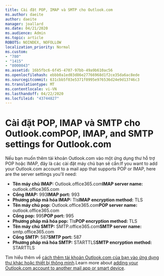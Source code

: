 ```yaml
---
title: Cài đặt POP, IMAP và SMTP cho Outlook.com
ms.author: daeite
author: daeite
manager: joallard
ms.date: 04/21/2020
ms.audience: Admin
ms.topic: article
ROBOTS: NOINDEX, NOFOLLOW
localization_priority: Normal
ms.custom:
- "780"
- "1415"
- "8000043"
ms.assetid: 16b5fbc6-6f45-4707-97bb-49a9b610ac56
ms.openlocfilehash: ebbb0a1ed03d86e27766968d1f2ce35da6ac8ede
ms.sourcegitcommit: 631cbb5f03e5371f0995e976536d24e9d13746c3
ms.translationtype: MT
ms.contentlocale: vi-VN
ms.lasthandoff: 04/22/2020
ms.locfileid: "43744827"
---
```

# <a name="pop-imap-and-smtp-settings-for-outlookcom"></a><span data-ttu-id="c8527-102">Cài đặt POP, IMAP và SMTP cho Outlook.com</span><span class="sxs-lookup"><span data-stu-id="c8527-102">POP, IMAP, and SMTP settings for Outlook.com</span></span>

<span data-ttu-id="c8527-103">Nếu bạn muốn thêm tài khoản Outlook.com vào một ứng dụng thư hỗ trợ POP hoặc IMAP, đây là các cài đặt máy chủ bạn sẽ cần:</span><span class="sxs-lookup"><span data-stu-id="c8527-103">If you want to add your Outlook.com account to a mail app that supports POP or IMAP, here are the server settings you'll need:</span></span>
  
- <span data-ttu-id="c8527-104">**Tên máy chủ IMAP:** Outlook.office365.com</span><span class="sxs-lookup"><span data-stu-id="c8527-104">**IMAP server name:** outlook.office365.com</span></span>
- <span data-ttu-id="c8527-105">**Cổng IMAP:** 993</span><span class="sxs-lookup"><span data-stu-id="c8527-105">**IMAP port:** 993</span></span>
- <span data-ttu-id="c8527-106">**Phương pháp mã hóa IMAP:** Tls</span><span class="sxs-lookup"><span data-stu-id="c8527-106">**IMAP encryption method:** TLS</span></span>
- <span data-ttu-id="c8527-107">**Tên máy chủ pop:** Outlook.office365.com</span><span class="sxs-lookup"><span data-stu-id="c8527-107">**POP server name:** outlook.office365.com</span></span>  
- <span data-ttu-id="c8527-108">**Cổng pop:** 995</span><span class="sxs-lookup"><span data-stu-id="c8527-108">**POP port:** 995</span></span>  
- <span data-ttu-id="c8527-109">**Phương pháp mã hóa pop:** Tls</span><span class="sxs-lookup"><span data-stu-id="c8527-109">**POP encryption method:** TLS</span></span>  
- <span data-ttu-id="c8527-110">**Tên máy chủ SMTP:** SMTP.office365.com</span><span class="sxs-lookup"><span data-stu-id="c8527-110">**SMTP server name:** smtp.office365.com</span></span>
- <span data-ttu-id="c8527-111">**Cổng SMTP:** 587</span><span class="sxs-lookup"><span data-stu-id="c8527-111">**SMTP port:** 587</span></span>
- <span data-ttu-id="c8527-112">**Phương pháp mã hóa SMTP:** STARTTLS</span><span class="sxs-lookup"><span data-stu-id="c8527-112">**SMTP encryption method:** STARTTLS</span></span>

<span data-ttu-id="c8527-113">Tìm hiểu thêm về [cách thêm tài khoản Outlook.com của bạn vào ứng dụng thư khác hoặc thiết bị thông minh](https://support.office.com/article/73f3b178-0009-41ae-aab1-87b80fa94970?wt.mc_id=Office_Outlook_com_Alchemy).</span><span class="sxs-lookup"><span data-stu-id="c8527-113">Learn more about [adding your Outlook.com account to another mail app or smart device](https://support.office.com/article/73f3b178-0009-41ae-aab1-87b80fa94970?wt.mc_id=Office_Outlook_com_Alchemy).</span></span>